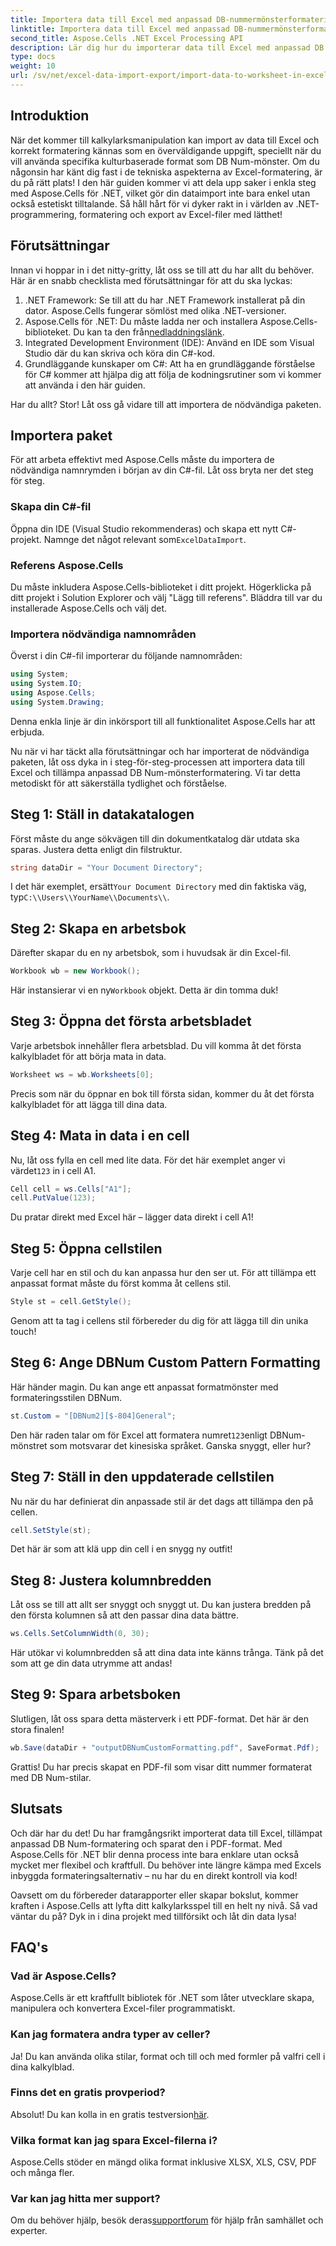 ```yaml
---
title: Importera data till Excel med anpassad DB-nummermönsterformatering
linktitle: Importera data till Excel med anpassad DB-nummermönsterformatering
second_title: Aspose.Cells .NET Excel Processing API
description: Lär dig hur du importerar data till Excel med anpassad DB Num-formatering med Aspose.Cells för .NET i denna lättanvända handledning.
type: docs
weight: 10
url: /sv/net/excel-data-import-export/import-data-to-worksheet-in-excel-with-specified-db-num-custom-pattern-formatting/
---
```

## Introduktion

När det kommer till kalkylarksmanipulation kan import av data till Excel och korrekt formatering kännas som en överväldigande uppgift, speciellt när du vill använda specifika kulturbaserade format som DB Num-mönster. Om du någonsin har känt dig fast i de tekniska aspekterna av Excel-formatering, är du på rätt plats! I den här guiden kommer vi att dela upp saker i enkla steg med Aspose.Cells för .NET, vilket gör din dataimport inte bara enkel utan också estetiskt tilltalande. Så håll hårt för vi dyker rakt in i världen av .NET-programmering, formatering och export av Excel-filer med lätthet!

## Förutsättningar

Innan vi hoppar in i det nitty-gritty, låt oss se till att du har allt du behöver. Här är en snabb checklista med förutsättningar för att du ska lyckas:

1. .NET Framework: Se till att du har .NET Framework installerat på din dator. Aspose.Cells fungerar sömlöst med olika .NET-versioner.
2.  Aspose.Cells för .NET: Du måste ladda ner och installera Aspose.Cells-biblioteket. Du kan ta den från[nedladdningslänk](https://releases.aspose.com/cells/net/).
3. Integrated Development Environment (IDE): Använd en IDE som Visual Studio där du kan skriva och köra din C#-kod.
4. Grundläggande kunskaper om C#: Att ha en grundläggande förståelse för C# kommer att hjälpa dig att följa de kodningsrutiner som vi kommer att använda i den här guiden.

Har du allt? Stor! Låt oss gå vidare till att importera de nödvändiga paketen.

## Importera paket

För att arbeta effektivt med Aspose.Cells måste du importera de nödvändiga namnrymden i början av din C#-fil. Låt oss bryta ner det steg för steg.

### Skapa din C#-fil

 Öppna din IDE (Visual Studio rekommenderas) och skapa ett nytt C#-projekt. Namnge det något relevant som`ExcelDataImport`.

### Referens Aspose.Cells

Du måste inkludera Aspose.Cells-biblioteket i ditt projekt. Högerklicka på ditt projekt i Solution Explorer och välj "Lägg till referens". Bläddra till var du installerade Aspose.Cells och välj det.

### Importera nödvändiga namnområden

Överst i din C#-fil importerar du följande namnområden:

```csharp
using System;
using System.IO;
using Aspose.Cells;
using System.Drawing;
```

Denna enkla linje är din inkörsport till all funktionalitet Aspose.Cells har att erbjuda. 

Nu när vi har täckt alla förutsättningar och har importerat de nödvändiga paketen, låt oss dyka in i steg-för-steg-processen att importera data till Excel och tillämpa anpassad DB Num-mönsterformatering. Vi tar detta metodiskt för att säkerställa tydlighet och förståelse.

## Steg 1: Ställ in datakatalogen

Först måste du ange sökvägen till din dokumentkatalog där utdata ska sparas. Justera detta enligt din filstruktur.

```csharp
string dataDir = "Your Document Directory";
```

 I det här exemplet, ersätt`Your Document Directory` med din faktiska väg, typ`C:\\Users\\YourName\\Documents\\`.

## Steg 2: Skapa en arbetsbok

Därefter skapar du en ny arbetsbok, som i huvudsak är din Excel-fil.

```csharp
Workbook wb = new Workbook();
```

 Här instansierar vi en ny`Workbook` objekt. Detta är din tomma duk!

## Steg 3: Öppna det första arbetsbladet

Varje arbetsbok innehåller flera arbetsblad. Du vill komma åt det första kalkylbladet för att börja mata in data.

```csharp
Worksheet ws = wb.Worksheets[0];
```

Precis som när du öppnar en bok till första sidan, kommer du åt det första kalkylbladet för att lägga till dina data.

## Steg 4: Mata in data i en cell

 Nu, låt oss fylla en cell med lite data. För det här exemplet anger vi värdet`123` in i cell A1.

```csharp
Cell cell = ws.Cells["A1"];
cell.PutValue(123);
```

Du pratar direkt med Excel här – lägger data direkt i cell A1! 

## Steg 5: Öppna cellstilen

Varje cell har en stil och du kan anpassa hur den ser ut. För att tillämpa ett anpassat format måste du först komma åt cellens stil.

```csharp
Style st = cell.GetStyle();
```

Genom att ta tag i cellens stil förbereder du dig för att lägga till din unika touch!

## Steg 6: Ange DBNum Custom Pattern Formatting

Här händer magin. Du kan ange ett anpassat formatmönster med formateringsstilen DBNum.

```csharp
st.Custom = "[DBNum2][$-804]General";
```

 Den här raden talar om för Excel att formatera numret`123`enligt DBNum-mönstret som motsvarar det kinesiska språket. Ganska snyggt, eller hur?

## Steg 7: Ställ in den uppdaterade cellstilen

Nu när du har definierat din anpassade stil är det dags att tillämpa den på cellen.

```csharp
cell.SetStyle(st);
```

Det här är som att klä upp din cell i en snygg ny outfit!

## Steg 8: Justera kolumnbredden

Låt oss se till att allt ser snyggt och snyggt ut. Du kan justera bredden på den första kolumnen så att den passar dina data bättre.

```csharp
ws.Cells.SetColumnWidth(0, 30);
```

Här utökar vi kolumnbredden så att dina data inte känns trånga. Tänk på det som att ge din data utrymme att andas!

## Steg 9: Spara arbetsboken

Slutligen, låt oss spara detta mästerverk i ett PDF-format. Det här är den stora finalen!

```csharp
wb.Save(dataDir + "outputDBNumCustomFormatting.pdf", SaveFormat.Pdf);
```

Grattis! Du har precis skapat en PDF-fil som visar ditt nummer formaterat med DB Num-stilar.

## Slutsats

Och där har du det! Du har framgångsrikt importerat data till Excel, tillämpat anpassad DB Num-formatering och sparat den i PDF-format. Med Aspose.Cells för .NET blir denna process inte bara enklare utan också mycket mer flexibel och kraftfull. Du behöver inte längre kämpa med Excels inbyggda formateringsalternativ – nu har du en direkt kontroll via kod!

Oavsett om du förbereder datarapporter eller skapar bokslut, kommer kraften i Aspose.Cells att lyfta ditt kalkylarksspel till en helt ny nivå. Så vad väntar du på? Dyk in i dina projekt med tillförsikt och låt din data lysa!

## FAQ's

### Vad är Aspose.Cells?  
Aspose.Cells är ett kraftfullt bibliotek för .NET som låter utvecklare skapa, manipulera och konvertera Excel-filer programmatiskt.

### Kan jag formatera andra typer av celler?  
Ja! Du kan använda olika stilar, format och till och med formler på valfri cell i dina kalkylblad.

### Finns det en gratis provperiod?  
 Absolut! Du kan kolla in en gratis testversion[här](https://releases.aspose.com/).

### Vilka format kan jag spara Excel-filerna i?  
Aspose.Cells stöder en mängd olika format inklusive XLSX, XLS, CSV, PDF och många fler.

### Var kan jag hitta mer support?  
 Om du behöver hjälp, besök deras[supportforum](https://forum.aspose.com/c/cells/9) för hjälp från samhället och experter.